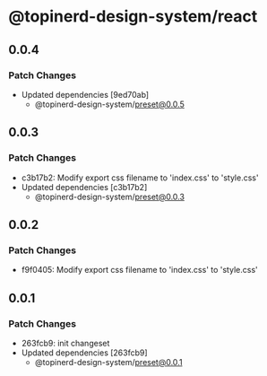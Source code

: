 # @topinerd-design-system/react

## 0.0.4

### Patch Changes

- Updated dependencies [9ed70ab]
  - @topinerd-design-system/preset@0.0.5

## 0.0.3

### Patch Changes

- c3b17b2: Modify export css filename to 'index.css' to 'style.css'
- Updated dependencies [c3b17b2]
  - @topinerd-design-system/preset@0.0.3

## 0.0.2

### Patch Changes

- f9f0405: Modify export css filename to 'index.css' to 'style.css'

## 0.0.1

### Patch Changes

- 263fcb9: init changeset
- Updated dependencies [263fcb9]
  - @topinerd-design-system/preset@0.0.1
